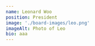 ```yaml
---
name: Leonard Woo
position: President
image: './board-images/leo.png'
imageAlt: Photo of Leo
bio: aaa
---
```

